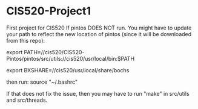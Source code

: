 # CIS520-Project1
First project for CIS520
If pintos DOES NOT run. You might have to update your path to reflect the new location of pintos (since it will be downloaded from this repo):

export PATH=/<home directory>/cis520/CIS520-Pintos/pintos/src/utils:/<home directory>/cis520/usr/local/bin:$PATH

export BXSHARE=/<home directory>/cis520/usr/local/share/bochs

then run: source "~/.bashrc"

If that does not fix the issue, then you may have to run "make" in src/utils and src/threads.
